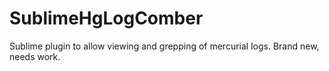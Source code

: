 SublimeHgLogComber
==================

Sublime plugin to allow viewing and grepping of mercurial logs. Brand new, needs work.
